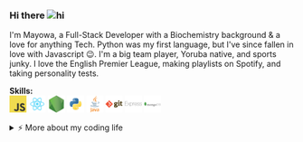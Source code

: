 ### Hi there <img src="https://user-images.githubusercontent.com/1303154/88677602-1635ba80-d120-11ea-84d8-d263ba5fc3c0.gif" width="24px" alt="hi">

I'm Mayowa, a Full-Stack Developer with a Biochemistry background & a love for anything Tech. Python was my first language, but I've since fallen in love with Javascript :wink:. I'm a big team player, Yoruba native, and sports junky. I love the English Premier League, making playlists on Spotify, and taking personality tests.

**Skills:**  
<code><img height="30" src="https://raw.githubusercontent.com/github/explore/80688e429a7d4ef2fca1e82350fe8e3517d3494d/topics/javascript/javascript.png"></code>
<code><img height="30" src="https://raw.githubusercontent.com/github/explore/80688e429a7d4ef2fca1e82350fe8e3517d3494d/topics/react/react.png"></code>
<code><img height="30" src="https://raw.githubusercontent.com/github/explore/80688e429a7d4ef2fca1e82350fe8e3517d3494d/topics/nodejs/nodejs.png"></code>
<code><img height="30" src="https://raw.githubusercontent.com/github/explore/80688e429a7d4ef2fca1e82350fe8e3517d3494d/topics/python/python.png"></code>
<code><img height="30" src="https://raw.githubusercontent.com/github/explore/80688e429a7d4ef2fca1e82350fe8e3517d3494d/topics/java/java.png"></code>
<code><img height="30" 
src="https://raw.githubusercontent.com/github/explore/80688e429a7d4ef2fca1e82350fe8e3517d3494d/topics/git/git.png"></code>
<code><img height="30" 
src="https://raw.githubusercontent.com/github/explore/80688e429a7d4ef2fca1e82350fe8e3517d3494d/topics/express/express.png"></code>
<code><img height="30" 
src="https://raw.githubusercontent.com/github/explore/80688e429a7d4ef2fca1e82350fe8e3517d3494d/topics/mongodb/mongodb.png"></code>


<details>
<summary>⚡️ More about my coding life</summary>
<br />

- 🔭 I’m currently working on a special web design project. Stay tuned!
- 🌱 I’m currently upskilling with Javascript
- 👯 I’m looking to collaborate on Web Design Projects
- 🤔 I’m looking for collaborators Javascript 😆
- 💬 Ask me about anything sports, music, or anime related
- 📫 How to reach me
  [![Linkedin Badge](https://img.shields.io/badge/-LinkedIn-blue?style=flat-square&logo=Linkedin&logoColor=white&link=https://www.linkedin.com/in/mayowa-ojuade-b54792171)](https://www.linkedin.com/in/mayowa-ojuade-b54792171/)
[![Instagram Badge](https://img.shields.io/badge/-Instagram-e4405f?style=flat-square&logo=Instagram&logoColor=white&link=https://www.instagram.com/mayorsberg/)](https://www.instagram.com/mayorsberg/)
[![Gmail Badge](https://img.shields.io/badge/-Gmail-d14836?style=flat-square&logo=Gmail&logoColor=white&link=mail@mayorsberg2k5@gmail.com)](mailto:mail@mayorsberg2k5@gmail.com)
- 😄 Pronouns: He/Him
- ⚡ Fun fact: I love Nigerian food so much. I could eat it daily. 

</details>
